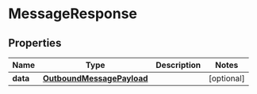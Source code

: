 

# MessageResponse


## Properties

| Name | Type | Description | Notes |
|------------ | ------------- | ------------- | -------------|
|**data** | [**OutboundMessagePayload**](OutboundMessagePayload.md) |  |  [optional] |



